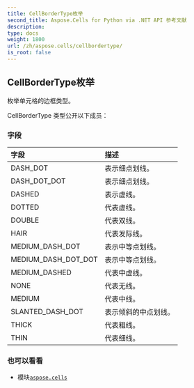 ```yaml
---
title: CellBorderType枚举
second_title: Aspose.Cells for Python via .NET API 参考文献
description:
type: docs
weight: 1800
url: /zh/aspose.cells/cellbordertype/
is_root: false
---
```

## CellBorderType枚举
枚举单元格的边框类型。



CellBorderType 类型公开以下成员：

### 字段
|字段|描述|
| :- | :- |
| DASH_DOT |表示细点划线。|
| DASH_DOT_DOT |表示细点划线。|
| DASHED |表示虚线。|
| DOTTED |代表虚线。|
| DOUBLE |代表双线。|
| HAIR |代表发际线。|
| MEDIUM_DASH_DOT |表示中等点划线。|
| MEDIUM_DASH_DOT_DOT |表示中等点划线。|
| MEDIUM_DASHED |代表中虚线。|
| NONE |代表无线。|
| MEDIUM |代表中线。|
| SLANTED_DASH_DOT |表示倾斜的中点划线。|
| THICK |代表粗线。|
| THIN |代表细线。|



### 也可以看看
* 模块[`aspose.cells`](..)
